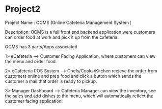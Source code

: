 # Project2
Project Name :  OCMS (Online Cafeteria Management System )

Description: 
OCMS is a full front end backend application were customers can order food at work and pick it up from the cafeteria.

OCMS has 3 parts/Apps associated 

1> eCafeteria --> Customer Facing Application, where customers can view the menu and order food.

2> eCafeteria POS System --> Chefs/Cooks/Kitchen recieve the order from customers online and prep food and click a button which sends the customer a mail that order is ready to pickup.

3> Manager Dashboard --> Cafeteria Manager can view the inventory, see the sales and add dishes to the menu, which will automatically reflect the customer facing application.
